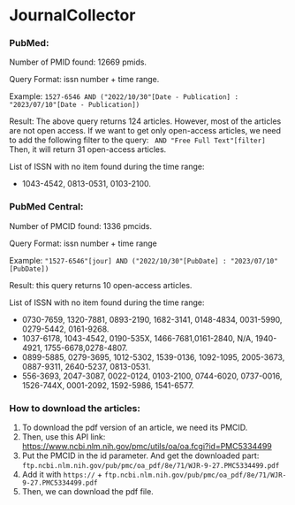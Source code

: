 # JournalCollector

### PubMed: 

Number of PMID found: 12669 pmids.

Query Format: issn number + time range.

Example: `1527-6546 AND ("2022/10/30"[Date - Publication] : "2023/07/10"[Date - Publication]) `

Result: The above query returns 124 articles. However, most of the articles are not open access. 
If we want to get only open-access articles, we need to add the following filter to the query: ` AND "Free Full Text"[filter]`
Then, it will return 31 open-access articles.

List of ISSN with no item found during the time range: 
- 1043-4542, 0813-0531, 0103-2100.

### PubMed Central:

Number of PMCID found: 1336 pmcids.

Query Format: issn number + time range 

Example: `"1527-6546"[jour] AND ("2022/10/30"[PubDate] : "2023/07/10"[PubDate])`

Result: this query returns 10 open-access articles.

List of ISSN with no item found during the time range: 
- 0730-7659, 1320-7881, 0893-2190, 1682-3141, 0148-4834, 0031-5990, 0279-5442, 0161-9268. 
- 1037-6178, 1043-4542, 0190-535X, 1466-7681,0161-2840, N/A, 1940-4921, 1755-6678,0278-4807.
- 0899-5885, 0279-3695, 1012-5302, 1539-0136, 1092-1095, 2005-3673, 0887-9311, 2640-5237, 0813-0531. 
- 556-3693, 2047-3087, 0022-0124, 0103-2100, 0744-6020, 0737-0016, 1526-744X, 0001-2092, 1592-5986, 1541-6577.

### How to download the articles:

1. To download the pdf version of an article, we need its PMCID.
2. Then, use this API link: https://www.ncbi.nlm.nih.gov/pmc/utils/oa/oa.fcgi?id=PMC5334499
3. Put the PMCID in the id parameter. And get the downloaded part: `ftp.ncbi.nlm.nih.gov/pub/pmc/oa_pdf/8e/71/WJR-9-27.PMC5334499.pdf`
4. Add it with `https://` + `ftp.ncbi.nlm.nih.gov/pub/pmc/oa_pdf/8e/71/WJR-9-27.PMC5334499.pdf`
5. Then, we can download the pdf file.